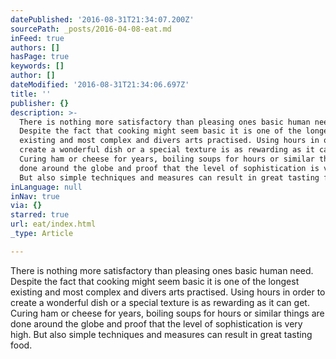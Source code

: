 ```yaml
---
datePublished: '2016-08-31T21:34:07.200Z'
sourcePath: _posts/2016-04-08-eat.md
inFeed: true
authors: []
hasPage: true
keywords: []
author: []
dateModified: '2016-08-31T21:34:06.697Z'
title: ''
publisher: {}
description: >-
  There is nothing more satisfactory than pleasing ones basic human need.
  Despite the fact that cooking might seem basic it is one of the longest
  existing and most complex and divers arts practised. Using hours in order to
  create a wonderful dish or a special texture is as rewarding as it can get.
  Curing ham or cheese for years, boiling soups for hours or similar things are
  done around the globe and proof that the level of sophistication is very high.
  But also simple techniques and measures can result in great tasting food.
inLanguage: null
inNav: true
via: {}
starred: true
url: eat/index.html
_type: Article

---
```

There is nothing more satisfactory than pleasing ones basic human need. Despite the fact that cooking might seem basic it is one of the longest existing and most complex and divers arts practised. Using hours in order to create a wonderful dish or a special texture is as rewarding as it can get. Curing ham or cheese for years, boiling soups for hours or similar things are done around the globe and proof that the level of sophistication is very high. But also simple techniques and measures can result in great tasting food.